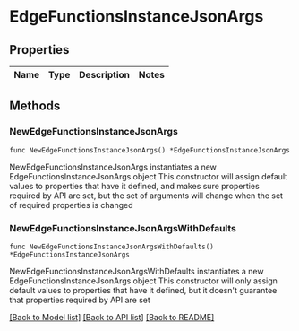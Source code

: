 # EdgeFunctionsInstanceJsonArgs

## Properties

Name | Type | Description | Notes
------------ | ------------- | ------------- | -------------

## Methods

### NewEdgeFunctionsInstanceJsonArgs

`func NewEdgeFunctionsInstanceJsonArgs() *EdgeFunctionsInstanceJsonArgs`

NewEdgeFunctionsInstanceJsonArgs instantiates a new EdgeFunctionsInstanceJsonArgs object
This constructor will assign default values to properties that have it defined,
and makes sure properties required by API are set, but the set of arguments
will change when the set of required properties is changed

### NewEdgeFunctionsInstanceJsonArgsWithDefaults

`func NewEdgeFunctionsInstanceJsonArgsWithDefaults() *EdgeFunctionsInstanceJsonArgs`

NewEdgeFunctionsInstanceJsonArgsWithDefaults instantiates a new EdgeFunctionsInstanceJsonArgs object
This constructor will only assign default values to properties that have it defined,
but it doesn't guarantee that properties required by API are set


[[Back to Model list]](../README.md#documentation-for-models) [[Back to API list]](../README.md#documentation-for-api-endpoints) [[Back to README]](../README.md)


